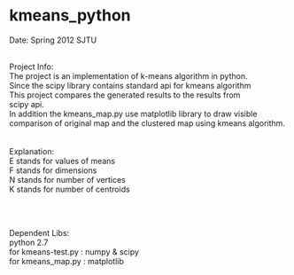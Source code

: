 kmeans_python
=============

Date: Spring 2012 SJTU <br/><br/>

Project Info:<br/>
The project is an implementation of k-means algorithm in python.<br/>
Since the scipy library contains standard api for kmeans algorithm<br/>
This project compares the generated results to the results from <br/>
scipy api.<br/>
In addition the kmeans_map.py use matplotlib library to draw visible<br/>
comparison of original map and the clustered map using kmeans algorithm.<br/>
<br/><br/>
Explanation:<br/>
E stands for values of means<br/>
F stands for dimensions<br/>
N stands for number of vertices<br/>
K stands for number of centroids

<br/><br/>

Dependent Libs:<br/>
python 2.7<br/>
for kmeans-test.py : numpy & scipy<br/>
for kmeans_map.py : matplotlib<br/><br/>





